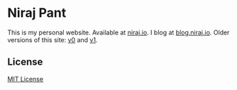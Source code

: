 Niraj Pant
================

This is my personal website. Available at [niraj.io](http://niraj.io). 
I blog at [blog.niraj.io](http://blog.niraj.io). Older versions of this site: [v0](http://niraj.io/v0) and [v1](http://niraj.io/).

## License
[MIT License](LICENSE)
